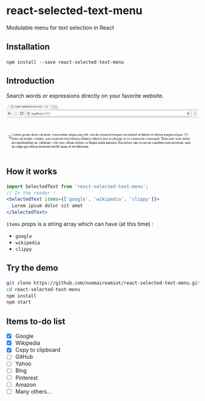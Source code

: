 # react-selected-text-menu
Modulable menu for text selection in React

## Installation

`npm install --save react-selected-text-menu`

## Introduction
Search words or expressions directly on your favorite website.

![](resources/reactSelectedText.gif)
## How it works

```jsx
import SelectedText from 'react-selected-text-menu';
// In the render :
<SelectedText items={['google', 'wikipedia', 'clippy']}>
  Lorem ipsum dolor sit amet
</SelectedText>
```
`items` props is a string array which can have (at this time) :
  - `google`
  - `wikipedia`
  - `clippy`

## Try the demo

```sh
git clone https://github.com/noemaireamiot/react-selected-text-menu.git
cd react-selected-text-menu
npm install
npm start
```

## Items to-do list

- [x] Google
- [x] Wikipedia
- [x] Copy to clipboard
- [ ] GitHub
- [ ] Yahoo
- [ ] Bing
- [ ] Pinterest
- [ ] Amazon
- [ ] Many others...
